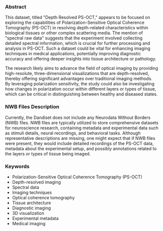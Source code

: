 ### Abstract

This dataset, titled "Depth Resolved PS-OCT," appears to be focused on exploring the capabilities of Polarization-Sensitive Optical Coherence Tomography (PS-OCT) in resolving depth-related characteristics within biological tissues or other complex scattering media. The mention of "spectral raw data" suggests that the experiment involved collecting detailed spectral information, which is crucial for further processing and analysis in PS-OCT. Such a dataset could be vital for enhancing imaging techniques in medical applications, potentially improving diagnostic accuracy and offering deeper insights into tissue architecture or pathology.

The research likely aims to advance the field of optical imaging by providing high-resolute, three-dimensional visualizations that are depth-resolved, thereby offering significant advantages over traditional imaging methods. By leveraging polarization sensitivity, the study could also be investigating how changes in polarization occur within different layers or types of tissue, which can be critical in distinguishing between healthy and diseased states.

### NWB Files Description

Currently, the Dandiset does not include any Neurodata Without Borders (NWB) files. NWB files are typically utilized to store comprehensive datasets for neuroscience research, containing metadata and experimental data such as stimuli details, neural recordings, and behavioral tasks. Although representative descriptions are missing, one might expect that if NWB files were present, they would include detailed recordings of the PS-OCT data, metadata about the experimental setup, and possibly annotations related to the layers or types of tissue being imaged.

### Keywords

- Polarization-Sensitive Optical Coherence Tomography (PS-OCT)
- Depth-resolved imaging
- Spectral data
- Imaging techniques
- Optical coherence tomography
- Tissue architecture
- Diagnostic imaging
- 3D visualization
- Experimental metadata
- Medical imaging